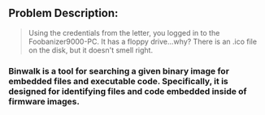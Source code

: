 ## Problem Description:
> Using the credentials from the letter, you logged in to the Foobanizer9000-PC. It has a floppy drive...why? There is an .ico file on the disk, but it doesn't smell right.

### Binwalk is a tool for searching a given binary image for embedded files and executable code. Specifically, it is designed for identifying files and code embedded inside of firmware images.
